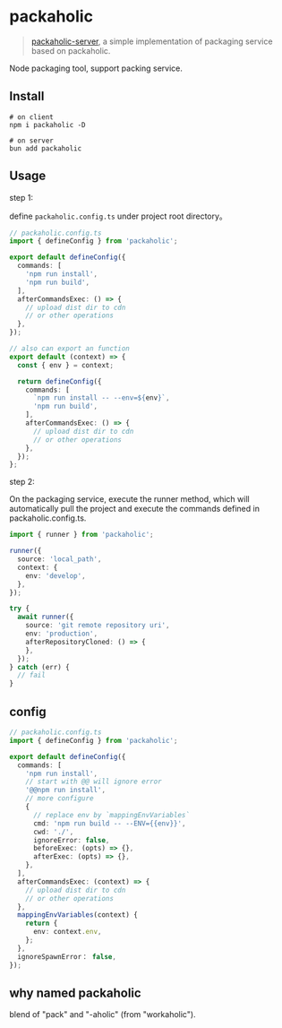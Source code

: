 # packaholic

> [packaholic-server](https://github.com/hiNISAL/packaholic-server), a simple implementation of packaging service based on packaholic.

Node packaging tool, support packing service.

## Install

```shell
# on client
npm i packaholic -D

# on server
bun add packaholic
```

## Usage

step 1:

define `packaholic.config.ts` under project root directory。

```ts
// packaholic.config.ts
import { defineConfig } from 'packaholic';

export default defineConfig({
  commands: [
    'npm run install',
    'npm run build',
  ],
  afterCommandsExec: () => {
    // upload dist dir to cdn
    // or other operations
  },
});

// also can export an function
export default (context) => {
  const { env } = context;

  return defineConfig({
    commands: [
      `npm run install -- --env=${env}`,
      'npm run build',
    ],
    afterCommandsExec: () => {
      // upload dist dir to cdn
      // or other operations
    },
  });
};
```

step 2:

On the packaging service, execute the runner method, which will automatically pull the project and execute the commands defined in packaholic.config.ts.

```ts
import { runner } from 'packaholic';

runner({
  source: 'local_path',
  context: {
    env: 'develop',
  },
});

try {
  await runner({
    source: 'git remote repository uri',
    env: 'production',
    afterRepositoryCloned: () => {
    },
  });
} catch (err) {
  // fail
}

```

## config

```ts
// packaholic.config.ts
import { defineConfig } from 'packaholic';

export default defineConfig({
  commands: [
    'npm run install',
    // start with @@ will ignore error
    '@@npm run install',
    // more configure
    {
      // replace env by `mappingEnvVariables`
      cmd: 'npm run build -- --ENV={{env}}',
      cwd: './',
      ignoreError: false,
      beforeExec: (opts) => {},
      afterExec: (opts) => {},
    },
  ],
  afterCommandsExec: (context) => {
    // upload dist dir to cdn
    // or other operations
  },
  mappingEnvVariables(context) {
    return {
      env: context.env,
    };
  },
  ignoreSpawnError： false,
});
```

## why named packaholic

blend of "pack" and "-aholic" (from "workaholic").
